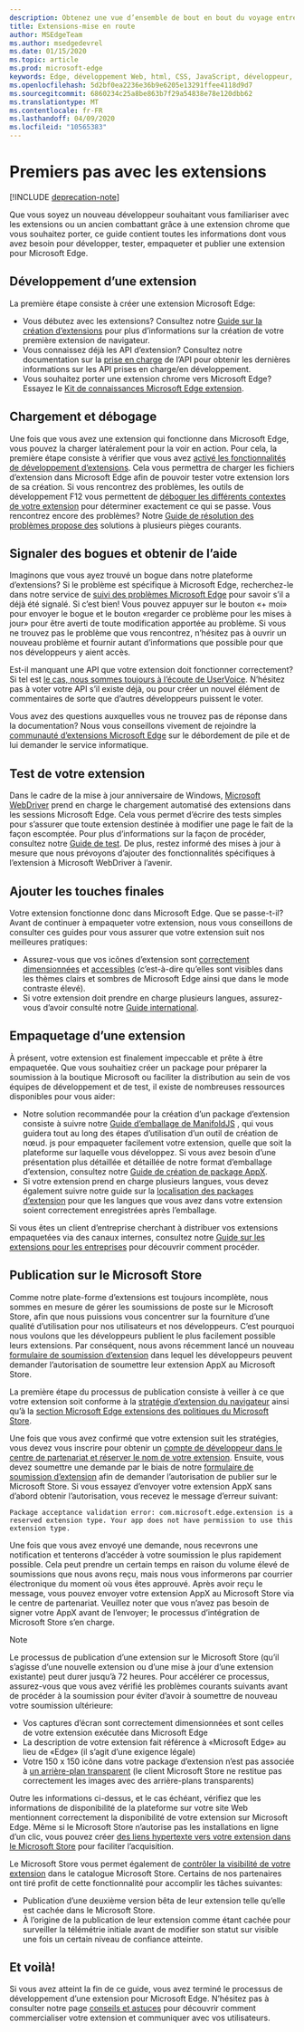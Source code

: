 ```yaml
---
description: Obtenez une vue d’ensemble de bout en bout du voyage entre le début du développement et l’empaquetage d’extensions Microsoft Edge.
title: Extensions-mise en route
author: MSEdgeTeam
ms.author: msedgedevrel
ms.date: 01/15/2020
ms.topic: article
ms.prod: microsoft-edge
keywords: Edge, développement Web, html, CSS, JavaScript, développeur, extensions
ms.openlocfilehash: 5d2bf0ea2236e36b9e6205e13291ffee4118d9d7
ms.sourcegitcommit: 6860234c25a8be863b7f29a54838e78e120dbb62
ms.translationtype: MT
ms.contentlocale: fr-FR
ms.lasthandoff: 04/09/2020
ms.locfileid: "10565383"
---
```

# Premiers pas avec les extensions  

[!INCLUDE [deprecation-note](includes/deprecation-note.md)]  

Que vous soyez un nouveau développeur souhaitant vous familiariser avec les extensions ou un ancien combattant grâce à une extension chrome que vous souhaitez porter, ce guide contient toutes les informations dont vous avez besoin pour développer, tester, empaqueter et publier une extension pour Microsoft Edge. 

## Développement d’une extension

La première étape consiste à créer une extension Microsoft Edge: 
- Vous débutez avec les extensions? Consultez notre [Guide sur la création d’extensions](./guides/creating-an-extension.md) pour plus d’informations sur la création de votre première extension de navigateur. 
- Vous connaissez déjà les API d’extension? Consultez notre documentation sur la [prise en charge](./api-support.md) de l’API pour obtenir les dernières informations sur les API prises en charge/en développement. 
- Vous souhaitez porter une extension chrome vers Microsoft Edge? Essayez le [Kit de connaissances Microsoft Edge extension](./guides/porting-chrome-extensions.md).

## Chargement et débogage

Une fois que vous avez une extension qui fonctionne dans Microsoft Edge, vous pouvez la charger latéralement pour la voir en action. Pour cela, la première étape consiste à vérifier que vous avez [activé les fonctionnalités de développement d’extensions](./guides/adding-and-removing-extensions.md). Cela vous permettra de charger les fichiers d’extension dans Microsoft Edge afin de pouvoir tester votre extension lors de sa création. Si vous rencontrez des problèmes, les outils de développement F12 vous permettent de [déboguer les différents contextes de votre extension](./guides/debugging-extensions.md) pour déterminer exactement ce qui se passe. Vous rencontrez encore des problèmes? Notre [Guide de résolution des problèmes propose des](./troubleshooting.md) solutions à plusieurs pièges courants. 

## Signaler des bogues et obtenir de l’aide

Imaginons que vous ayez trouvé un bogue dans notre plateforme d’extensions? Si le problème est spécifique à Microsoft Edge, recherchez-le dans notre service de [suivi des problèmes Microsoft Edge](https://developer.microsoft.com/microsoft-edge/platform/issues/) pour savoir s’il a déjà été signalé. Si c’est bien! Vous pouvez appuyer sur le bouton «+ moi» pour envoyer le bogue et le bouton «regarder ce problème pour les mises à jour» pour être averti de toute modification apportée au problème. Si vous ne trouvez pas le problème que vous rencontrez, n’hésitez pas à ouvrir un nouveau problème et fournir autant d’informations que possible pour que nos développeurs y aient accès. 

Est-il manquant une API que votre extension doit fonctionner correctement? Si tel est [le cas, nous sommes toujours à l’écoute de UserVoice](https://wpdev.uservoice.com/forums/257854-microsoft-edge-developer/category/87962-extensions). N’hésitez pas à voter votre API s’il existe déjà, ou pour créer un nouvel élément de commentaires de sorte que d’autres développeurs puissent le voter. 

Vous avez des questions auxquelles vous ne trouvez pas de réponse dans la documentation? Nous vous conseillons vivement de rejoindre la [communauté d’extensions Microsoft Edge](https://stackoverflow.com/questions/tagged/microsoft-edge-extension) sur le débordement de pile et de lui demander le service informatique.

## Test de votre extension

Dans le cadre de la mise à jour anniversaire de Windows, [Microsoft WebDriver](../dev-guide/tools/webdriver.md) prend en charge le chargement automatisé des extensions dans les sessions Microsoft Edge. Cela vous permet d’écrire des tests simples pour s’assurer que toute extension destinée à modifier une page le fait de la façon escomptée. Pour plus d’informations sur la façon de procéder, consultez notre [Guide de test](./guides/packaging/creating-and-testing-extension-packages.md#automated-testing-with-webdriver). De plus, restez informé des mises à jour à mesure que nous prévoyons d’ajouter des fonctionnalités spécifiques à l’extension à Microsoft WebDriver à l’avenir.

## Ajouter les touches finales

Votre extension fonctionne donc dans Microsoft Edge. Que se passe-t-il? Avant de continuer à empaqueter votre extension, nous vous conseillons de consulter ces guides pour vous assurer que votre extension suit nos meilleures pratiques: 
- Assurez-vous que vos icônes d’extension sont [correctement dimensionnées](./guides/design.md) et [accessibles](./guides/accessibility.md) (c’est-à-dire qu’elles sont visibles dans les thèmes clairs et sombres de Microsoft Edge ainsi que dans le mode contraste élevé). 
- Si votre extension doit prendre en charge plusieurs langues, assurez-vous d’avoir consulté notre [Guide international](./guides/internationalization.md). 

## Empaquetage d’une extension

À présent, votre extension est finalement impeccable et prête à être empaquetée. Que vous souhaitiez créer un package pour préparer la soumission à la boutique Microsoft ou faciliter la distribution au sein de vos équipes de développement et de test, il existe de nombreuses ressources disponibles pour vous aider: 

- Notre solution recommandée pour la création d’un package d’extension consiste à suivre notre [Guide d’emballage de ManifoldJS](./guides/packaging/using-manifoldjs-to-package-extensions.md) , qui vous guidera tout au long des étapes d’utilisation d’un outil de création de nœud. js pour empaqueter facilement votre extension, quelle que soit la plateforme sur laquelle vous développez. Si vous avez besoin d’une présentation plus détaillée et détaillée de notre format d’emballage d’extension, consultez notre [Guide de création de package AppX](./guides/packaging/creating-and-testing-extension-packages.md#preparing-the-submission-folder). 
- Si votre extension prend en charge plusieurs langues, vous devez également suivre notre guide sur la [localisation des packages d’extension](./guides/packaging/localizing-extension-packages.md) pour que les langues que vous avez dans votre extension soient correctement enregistrées après l’emballage. 

Si vous êtes un client d’entreprise cherchant à distribuer vos extensions empaquetées via des canaux internes, consultez notre [Guide sur les extensions pour les entreprises](./extensions-for-enterprise.md) pour découvrir comment procéder.  

## Publication sur le Microsoft Store

Comme notre plate-forme d’extensions est toujours incomplète, nous sommes en mesure de gérer les soumissions de poste sur le Microsoft Store, afin que nous puissions vous concentrer sur la fourniture d’une qualité d’utilisation pour nos utilisateurs et nos développeurs. C’est pourquoi nous voulons que les développeurs publient le plus facilement possible leurs extensions. Par conséquent, nous avons récemment lancé un nouveau [formulaire de soumission d’extension](https://aka.ms/extension-request) dans lequel les développeurs peuvent demander l’autorisation de soumettre leur extension AppX au Microsoft Store.
 

La première étape du processus de publication consiste à veiller à ce que votre extension soit conforme à la [stratégie d’extension du navigateur](./microsoft-browser-extension-policy.md) ainsi qu’à la [section Microsoft Edge extensions des politiques du Microsoft Store](https://msdn.microsoft.com/library/windows/apps/dn764944.aspx#pol_10_12). 

Une fois que vous avez confirmé que votre extension suit les stratégies, vous devez vous inscrire pour obtenir un [compte de développeur dans le centre de partenariat et réserver le nom de votre extension](./guides/packaging/extensions-in-the-windows-dev-center.md). Ensuite, vous devez soumettre une demande par le biais de notre [formulaire de soumission d’extension](https://aka.ms/extension-request) afin de demander l’autorisation de publier sur le Microsoft Store. Si vous essayez d’envoyer votre extension AppX sans d’abord obtenir l’autorisation, vous recevez le message d’erreur suivant:

`Package acceptance validation error: com.microsoft.edge.extension is a reserved extension type. Your app does not have permission to use this extension type.`

Une fois que vous avez envoyé une demande, nous recevrons une notification et tenterons d’accéder à votre soumission le plus rapidement possible. Cela peut prendre un certain temps en raison du volume élevé de soumissions que nous avons reçu, mais nous vous informerons par courrier électronique du moment où vous êtes approuvé. Après avoir reçu le message, vous pouvez envoyer votre extension AppX au Microsoft Store via le centre de partenariat. Veuillez noter que vous n’avez pas besoin de signer votre AppX avant de l’envoyer; le processus d’intégration de Microsoft Store s’en charge.
 
> [!NOTE]
> Le processus de publication d’une extension sur le Microsoft Store (qu’il s’agisse d’une nouvelle extension ou d’une mise à jour d’une extension existante) peut durer jusqu’à 72 heures. Pour accélérer ce processus, assurez-vous que vous avez vérifié les problèmes courants suivants avant de procéder à la soumission pour éviter d’avoir à soumettre de nouveau votre soumission ultérieure: 
> - Vos captures d’écran sont correctement dimensionnées et sont celles de votre extension exécutée dans Microsoft Edge 
> - La description de votre extension fait référence à «Microsoft Edge» au lieu de «Edge» (il s’agit d’une exigence légale) 
> - Votre 150 x 150 icône dans votre package d’extension n’est pas associée à [un arrière-plan transparent](./guides/design.md#microsoft-store-icon) (le client Microsoft Store ne restitue pas correctement les images avec des arrière-plans transparents) 

Outre les informations ci-dessus, et le cas échéant, vérifiez que les informations de disponibilité de la plateforme sur votre site Web mentionnent correctement la disponibilité de votre extension sur Microsoft Edge. Même si le Microsoft Store n’autorise pas les installations en ligne d’un clic, vous pouvez créer [des liens hypertexte vers votre extension dans le Microsoft Store](./tips-and-tricks.md#get-a-direct-link-to-your-extension-in-the-microsoft-store) pour faciliter l’acquisition. 

Le Microsoft Store vous permet également de [contrôler la visibilité de votre extension](https://blogs.windows.com/buildingapps/2015/09/10/managing-hidden-apps-beta-apps-and-visibility-of-in-app-purchases-in-dev-center/) dans le catalogue Microsoft Store. Certains de nos partenaires ont tiré profit de cette fonctionnalité pour accomplir les tâches suivantes: 
- Publication d’une deuxième version bêta de leur extension telle qu’elle est cachée dans le Microsoft Store.
- À l’origine de la publication de leur extension comme étant cachée pour surveiller la télémétrie initiale avant de modifier son statut sur visible une fois un certain niveau de confiance atteinte.

## Et voilà!

Si vous avez atteint la fin de ce guide, vous avez terminé le processus de développement d’une extension pour Microsoft Edge. N’hésitez pas à consulter notre page [conseils et astuces](./tips-and-tricks.md) pour découvrir comment commercialiser votre extension et communiquer avec vos utilisateurs.
